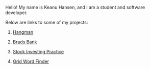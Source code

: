 Hello! 
My name is Keanu Hansen, and I am a student and software developer.

Below are links to some of my projects:

1. [Hangman](https://github.com/KeanuHansen/HangmanAssignment/blob/main/README.md)

2. [Brads Bank](https://github.com/KeanuHansen/BradsBank/blob/master/KeanusREADME.md)

3. [Stock Investing Practice](https://github.com/KeanuHansen/BradRock-s/blob/master/KeanusREADME.md)

4. [Grid Word Finder](https://github.com/aalsarori/BoggleGame/blob/main/KeanusREADME.md)
